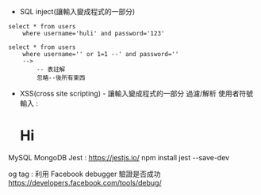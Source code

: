 
*	SQL inject(讓輸入變成程式的一部分)

```
select * from users 
	where username='huli' and password='123'

select * from users 
	where username='' or 1=1 --' and password=''
	--> 
		-- 表註解
		忽略--後所有東西
```

* XSS(cross site scripting) - 讓輸入變成程式的一部分
過濾/解析 使用者符號
輸入 : <h1>Hi</h1> 

MySQL
MongoDB
Jest : https://jestjs.io/
npm install jest --save-dev 

 og tag : 利用 Facebook debugger 驗證是否成功 https://developers.facebook.com/tools/debug/